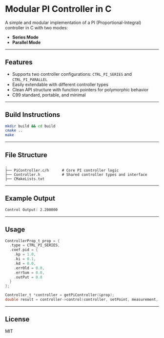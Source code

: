 # Modular PI Controller in C

A simple and modular implementation of a PI (Proportional-Integral) controller in C with two modes:

- **Series Mode**
- **Parallel Mode**

---

## Features

- Supports two controller configurations: `CTRL_PI_SERIES` and `CTRL_PI_PARALLEL`
- Easily extendable with different controller types
- Clean API structure with function pointers for polymorphic behavior
- C99 standard, portable, and minimal

---

## Build Instructions

```bash
mkdir build && cd build
cmake ..
make
```

---

## File Structure

```
.
├── PiController.c/h      # Core PI controller logic
├── Controller.h          # Shared controller types and interface
├── CMakeLists.txt
```

---

## Example Output

```bash
Control Output: 2.200000
```

---

## Usage

```c
ControllerProp_t prop = {
  .type = CTRL_PI_SERIES,
  .coef.pid = {
    .kp = 1.0,
    .ki = 0.1,
    .kd = 0.0,
    .errOld = 0.0,
    .errSum = 0.0,
    .outPut = 0.0
  }
};

Controller_t *controller = getPiController(&prop);
double result = controller->control(controller, setPoint, measurement, min, max);
```

---

## License

MIT
